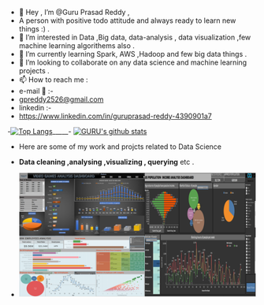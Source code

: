- 👋 Hey , I’m @Guru Prasad Reddy ,
- A person with positive todo attitude and always ready to learn new things  :) .
- 👀 I’m interested in Data ,Big data, data-analysis , data visualization ,few machine learning algorithems also .
- 🌱 I’m currently learning Spark, AWS ,Hadoop and few big data things .
- 💞️ I’m looking to collaborate on any data science and machine learning  projects .
- 📫 How to reach me        :
-  e-mail  📧 :-
-  <href> gpreddy2526@gmail.com </href>
-  linkedin    :-
-   <href> https://www.linkedin.com/in/guruprasad-reddy-4390901a7 </href>


<!-- Guru-2525/Guru-2525 is a ✨ special ✨ repository because its `README.md` (this file) appears on your GitHub profile.
You can click the Preview link to take a look at your changes.-->

-[![Top Langs](https://github-readme-stats.vercel.app/api/top-langs/?username=Guru-2525&theme=great-gatsby)](https://github.com/anuraghazra/github-readme-stats)_____- [![GURU's github stats](https://github-readme-stats.vercel.app/api?username=Guru-2525&count_private=true&show_icons=true&hide=stars&theme=great-gatsby&hide_rank=false)](https://github.com/anuraghazra/github-readme-stats)  

- Here are some of my work and projcts related to Data Science
- **Data cleaning ,analysing ,visualizing , querying** etc . 


- ![Sample IMG](https://github.com/Guru-2525/Assigments_Repository/blob/main/Capture.PNG)


